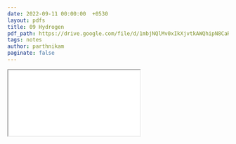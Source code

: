 ```yaml
---
date: 2022-09-11 00:00:00  +0530
layout: pdfs
title: 09 Hydrogen
pdf_path: https://drive.google.com/file/d/1mbjNQlMv0xIkXjvtkAWQhipN8CaRFbWt/preview?usp=sharing
tags: notes
author: parthnikam
paginate: false
---
```


<iframe class="embed-pdf" src="{{ page.pdf_path }}#toolbar=0" seamless="seamless" scrolling="no" style="overflow:hidden"></iframe>
